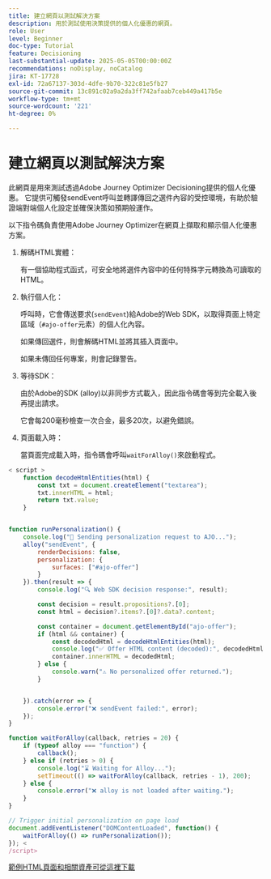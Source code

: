 ```yaml
---
title: 建立網頁以測試解決方案
description: 用於測試使用決策提供的個人化優惠的網頁。
role: User
level: Beginner
doc-type: Tutorial
feature: Decisioning
last-substantial-update: 2025-05-05T00:00:00Z
recommendations: noDisplay, noCatalog
jira: KT-17728
exl-id: 72a67137-303d-4dfe-9b70-322c81e5fb27
source-git-commit: 13c891c02a9a2da3ff742afaab7ceb449a417b5e
workflow-type: tm+mt
source-wordcount: '221'
ht-degree: 0%

---
```


# 建立網頁以測試解決方案

此網頁是用來測試透過Adobe Journey Optimizer Decisioning提供的個人化優惠。 它提供可觸發sendEvent呼叫並轉譯傳回之選件內容的受控環境，有助於驗證端對端個人化設定並確保決策如預期般運作。

以下指令碼負責使用Adobe Journey Optimizer在網頁上擷取和顯示個人化優惠方案。

1. 解碼HTML實體：

   有一個協助程式函式，可安全地將選件內容中的任何特殊字元轉換為可讀取的HTML。

1. 執行個人化：

   呼叫時，它會傳送要求(`sendEvent`)給Adobe的Web SDK，以取得頁面上特定區域（`#ajo-offer`元素）的個人化內容。

   如果傳回選件，則會解碼HTML並將其插入頁面中。

   如果未傳回任何專案，則會記錄警告。

1. 等待SDK：

   由於Adobe的SDK (alloy)以非同步方式載入，因此指令碼會等到完全載入後再提出請求。

   它會每200毫秒檢查一次合金，最多20次，以避免錯誤。

1. 頁面載入時：

   當頁面完成載入時，指令碼會呼叫`waitForAlloy()`來啟動程式。



```javascript
< script >
    function decodeHtmlEntities(html) {
        const txt = document.createElement("textarea");
        txt.innerHTML = html;
        return txt.value;
    }


function runPersonalization() {
    console.log("🚀 Sending personalization request to AJO...");
    alloy("sendEvent", {
        renderDecisions: false,
        personalization: {
            surfaces: ["#ajo-offer"]
        }
    }).then(result => {
        console.log("🔍 Web SDK decision response:", result);

        const decision = result.propositions?.[0];
        const html = decision?.items?.[0]?.data?.content;

        const container = document.getElementById("ajo-offer");
        if (html && container) {
            const decodedHtml = decodeHtmlEntities(html);
            console.log("✅ Offer HTML content (decoded):", decodedHtml);
            container.innerHTML = decodedHtml;
        } else {
            console.warn("⚠️ No personalized offer returned.");
        }


    }).catch(error => {
        console.error("❌ sendEvent failed:", error);
    });
}

function waitForAlloy(callback, retries = 20) {
    if (typeof alloy === "function") {
        callback();
    } else if (retries > 0) {
        console.log("⌛ Waiting for Alloy...");
        setTimeout(() => waitForAlloy(callback, retries - 1), 200);
    } else {
        console.error("❌ alloy is not loaded after waiting.");
    }
}

// Trigger initial personalization on page load
document.addEventListener("DOMContentLoaded", function() {
    waitForAlloy(() => runPersonalization());
}); <
/script>
```

[範例HTML頁面和相關資產可從這裡下載](assets/web-page-assets.zip)
